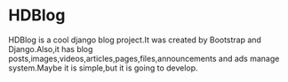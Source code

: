 HDBlog
======

HDBlog is a cool django blog project.It was created by Bootstrap and Django.Also,it has blog posts,images,videos,articles,pages,files,announcements and ads manage system.Maybe it is simple,but it is going to develop.